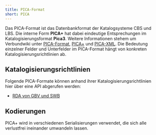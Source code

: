 ```yaml
---
title: PICA-Format
short: PICA
---
```


Das PICA-Format ist das Datenbankformat der Katalogsysteme CBS und LBS.  Die
interne Form **PICA+** hat dabei eindeutige Entsprechungen im
Katalogisierungsformat **Pica3**. Weitere Informationen stehem um Verbundwiki
unter [PICA-Format](https://verbundwiki.gbv.de/display/VZG/PICA-Format),
[PICA+](https://verbundwiki.gbv.de/pages/viewpage.action?pageId=40009828) und
[PICA-XML](https://verbundwiki.gbv.de/display/VZG/PICA+XML+Version+1.0).  Die
Bedeutung einzelner Felder und Unterfelder im PICA-Format hängt von konkreten
Katalogisierungsrichtlinien ab.

## Katalogisierungsrichtlinien

Folgende PICA-Formate können anhand ihrer Katalogisierungsrichtlinien hier über eine API abgerufen werden:

<list-formats profiles="pica"/>

* [RDA von GBV und SWB](pica/rda)

## Kodierungen

PICA+ wird in verschiedenen Serialisierungen verwendet, die sich alle
verlustfrei ineinander umwandeln lassen.

<list-formats model="pica"/>
